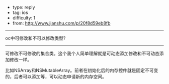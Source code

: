 - type: reply
- tag: ios
- difficulty:  1
- from: http://www.jianshu.com/p/20f8d59eb8fb

--------

oc中可修改和不可以修改类型?

---------

可修改不可修改的集合类。这个我个人简单理解就是可动态添加修改和不可动态添加修改一样。

比如NSArray和NSMutableArray。前者在初始化后的内存控件就是固定不可变的，后者可以添加等，可以动态申请新的内存空间。
